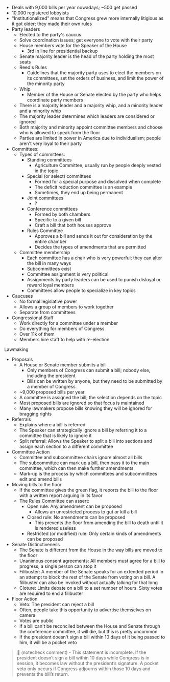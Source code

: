 - Deals with 9,000 bills per year nowadays; ~500 get passed  
- 10,000 registered lobbyists  
- "Institutionalized" means that Congress grew more internally litigious as it got older; they made their own rules  
- Party leaders  
	- Elected to the party's caucus  
	- Solve coordination issues; get everyone to vote with their party  
	- House members vote for the Speaker of the House  
		- 3rd in line for presidential backup  
	- Senate majority leader is the head of the party holding the most seats  
	- Reed's Rules  
		- Guidelines that the majority party uses to elect the members on its committees, set the orders of business, and limit the power of the minority party  
	- Whip  
		- Member of the House or Senate elected by the party who helps coordinate party members  
	- There is a majority leader and a majority whip, and a minority leader and a minority whip  
	- The majority leader determines which leaders are considered or ignored  
	- Both majority and minority appoint committee members and choose who is allowed to speak from the floor  
	- Parties are limited in power in America due to individualism; people aren't very loyal to their party  
- Committees:  
	- Types of committees:  
		- Standing committees  
			- Agriculture Committee, usually run by people deeply vested in the topic  
		- Special (or select) committees  
			- Formed for a special purpose and dissolved when complete  
			- The deficit reduction committee is an example  
			- Sometimes, they end up being permanent  
		- Joint committees  
			- ?  
		- Conference committees  
			- Formed by both chambers  
			- Specific to a given bill  
			- Craft a bill that both houses approve  
		- Rules Committee  
			- Approves a bill and sends it out for consideration by the entire chamber  
			- Decides the types of amendments that are permitted  
	- Committee membership  
		- Each committee has a chair who is very powerful; they can alter the bill in many ways  
		- Subcommittees exist  
		- Committee assignment is very political  
		- Assignments by party leaders can be used to punish disloyal or reward loyal members  
		- Committees allow people to specialize in key topics  
- Caucuses  
	- No formal legislative power  
	- Allows a group of members to work together  
	- Separate from committees  
- Congressional Staff  
	- Work directly for a committee under a member  
	- Do everything for members of Congress  
	- Over 11k of them  
	- Members hire staff to help with re-election  

Lawmaking  
- Proposals  
	- A House or Senate member submits a bill  
		- Only members of Congress can submit a bill; nobody else, including the president  
		- Bills can be written by anyone, but they need to be submitted by a member of Congress  
	- ~9,000 proposed bills per year  
	- A committee is assigned the bill; the selection depends on the topic  
	- Most proposed bills are ignored so that focus is maintained  
	- Many lawmakers propose bills knowing they will be ignored for bragging rights  
- Referrals  
	- Explains where a bill is referred  
	- The Speaker can strategically ignore a bill by referring it to a committee that is likely to ignore it  
	- Split referral: Allows the Speaker to split a bill into sections and assign each section to a different committee  
- Committee Action  
	- Committee and subcommittee chairs ignore almost all bills  
	- The subcommittee can mark up a bill, then pass it to the main committee, which can then make further amendments  
	- Mark-up is the process by which committees and subcommittees edit and amend bills  
- Moving bills to the floor  
	- If the committee gives the green flag, it reports the bill to the floor with a written report arguing in its favor  
	- The Rules Committee can assert:  
		- Open rule: Any amendment can be proposed  
			- Allows an unrestricted process to gut or kill a bill  
		- Closed rule: No amendments can be proposed  
			- This prevents the floor from amending the bill to death until it is rendered useless  
		- Restricted (or modified) rule: Only certain kinds of amendments can be proposed  
- Senate Distinctiveness  
	- The Senate is different from the House in the way bills are moved to the floor  
	- Unanimous consent agreements: All members must agree for a bill to progress; a single person can stop it  
	- Filibuster: A member of the Senate speaks for an extended period in an attempt to block the rest of the Senate from voting on a bill. A filibuster can also be invoked without actually talking for that long  
	- Cloture: Limits debate on a bill to a set number of hours. Sixty votes are required to end a filibuster  
- Floor Action  
	- Veto: The president can reject a bill  
	- Often, people take this opportunity to advertise themselves on camera  
	- Votes are public  
	- If a bill can't be reconciled between the House and Senate through the conference committee, it will die, but this is pretty uncommon  
	- If the president doesn't sign a bill within 10 days of it being passed to him, it will be a pocket veto  
> 🤖 (notecheck comment) - This statement is incomplete. If the president doesn’t sign a bill within 10 days while Congress is in session, it becomes law without the president’s signature. A pocket veto only occurs if Congress adjourns within those 10 days and prevents the bill’s return.